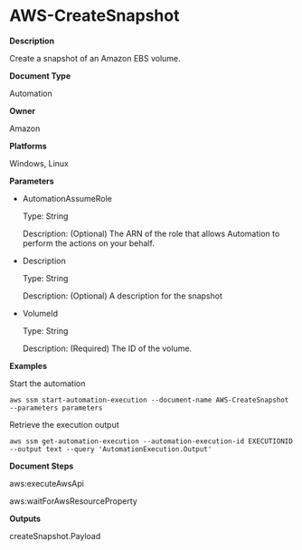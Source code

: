 # AWS\-CreateSnapshot<a name="automation-aws-createsnapshot"></a>

**Description**

Create a snapshot of an Amazon EBS volume\.

**Document Type**

Automation

**Owner**

Amazon

**Platforms**

Windows, Linux

**Parameters**
+ AutomationAssumeRole

  Type: String

  Description: \(Optional\) The ARN of the role that allows Automation to perform the actions on your behalf\.
+ Description

  Type: String

  Description: \(Optional\) A description for the snapshot
+ VolumeId

  Type: String

  Description: \(Required\) The ID of the volume\.

**Examples**

Start the automation

```
aws ssm start-automation-execution --document-name AWS-CreateSnapshot --parameters parameters
```

Retrieve the execution output

```
aws ssm get-automation-execution --automation-execution-id EXECUTIONID --output text --query 'AutomationExecution.Output'
```

**Document Steps**

aws:executeAwsApi

aws:waitForAwsResourceProperty

**Outputs**

createSnapshot\.Payload